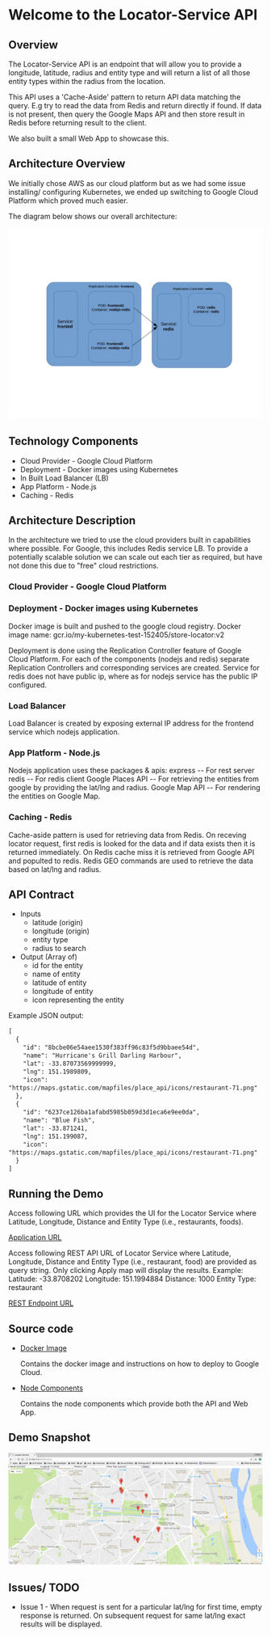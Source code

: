 # Welcome to the Locator-Service API

## Overview
The Locator-Service API is an endpoint that will allow you to provide a longitude, latitude, radius and entity type and will return a list of all those entity types within the radius from the location.

This API uses a 'Cache-Aside' pattern to return API data matching the query. E.g try to read the data from Redis and return directly if found.  If data is not present, then query the Google Maps API and then store result in Redis before returning result to the client.

We also built a small Web App to showcase this.

## Architecture Overview

We initially chose AWS as our cloud platform but as we had some issue installing/ configuring Kubernetes, we ended up switching to Google Cloud Platform which proved much easier.

The diagram below shows our overall architecture:

![Architecture](images/architecture.jpg)

## Technology Components

- Cloud Provider - Google Cloud Platform
- Deployment - Docker images using Kubernetes
- In Built Load Balancer (LB)
- App Platform - Node.js
- Caching - Redis

## Architecture Description
In the architecture we tried to use the cloud providers built in capabilities where possible. For Google, this includes Redis service LB.  To provide a potentially scalable solution we can scale out each tier as required, but have not done this due to "free" cloud restrictions.

### Cloud Provider - Google Cloud Platform

### Deployment - Docker images using Kubernetes

Docker image is built and pushed to the google cloud registry.
Docker image name: gcr.io/my-kubernetes-test-152405/store-locator:v2

Deployment is done using the Replication Controller feature of Google Cloud Platform. For each of the components (nodejs and redis) separate Replication Controllers and corresponding services are created. Service for redis does not have public ip, where as for nodejs service has the public IP configured. 

### Load Balancer

Load Balancer is created by exposing external IP address for the frontend service which nodejs application.

### App Platform - Node.js

Nodejs application uses these packages & apis:
express -- For rest server
redis -- For redis client
Google Places API -- For retrieving the entities from google by providing the lat/lng and radius.
Google Map API -- For rendering the entities on Google Map.

### Caching - Redis

Cache-aside pattern is used for retrieving data from Redis. On receving locator request, first redis is looked for the data and if data exists then it is returned immediately. On Redis cache miss it is retrieved from Google API and populted to redis. Redis GEO commands are used to retrieve the data based on lat/lng and radius.

## API Contract

- Inputs
  - latitude   (origin)
  - longitude  (origin)
  - entity type
  - radius to search
- Output (Array of)
  - id for the entity
  - name of entity
  - latitude of entity
  - longitude of entity
  - icon representing the entity


Example JSON output:

```
[
  {
    "id": "8bcbe06e54aee1530f383ff96c83f5d9bbaee54d",
    "name": "Hurricane's Grill Darling Harbour",
    "lat": -33.87073569999999,
    "lng": 151.1989809,
    "icon": "https://maps.gstatic.com/mapfiles/place_api/icons/restaurant-71.png"
  },
  {
    "id": "6237ce126ba1afabd5985b059d3d1eca6e9ee0da",
    "name": "Blue Fish",
    "lat": -33.871241,
    "lng": 151.199087,
    "icon": "https://maps.gstatic.com/mapfiles/place_api/icons/restaurant-71.png"
  }
]
```


## Running the Demo

Access following URL which provides the UI for the Locator Service where Latitude, Longitude, Distance and Entity Type (i.e., restaurants, foods).

   [Application URL](http://35.184.17.6:8090/locatorui)
   
Access following REST API URL of Locator Service where Latitude, Longitude, Distance and Entity Type (i.e., restaurant, food) are provided as query string. Only clicking Apply map will display the results.
Example: Latitude: -33.8708202
         Longitude: 151.1994884
         Distance: 1000
         Entity Type: restaurant

  [REST Endpoint URL](http://35.184.17.6:8090/locator?lat=-33.8708202&long=151.1994884&distance=500&entity_key=restaurant)

## Source code

- [Docker Image](docker-image)

  Contains the docker image and instructions on how to deploy to Google Cloud.

- [Node Components](node-server)

  Contains the node components which provide both the API and Web App.

## Demo Snapshot
![Architecture](images/locator_service_demo.png)

## Issues/ TODO

* Issue 1 - When request is sent for a particular lat/lng for first time, empty response is returned. On subsequent request for same lat/lng exact results will be displayed.

